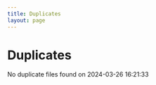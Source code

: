 ```yaml
---
title: Duplicates
layout: page
---
```


# Duplicates

No duplicate files found on 2024-03-26 16:21:33
